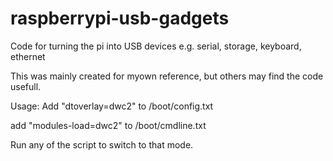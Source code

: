 # raspberrypi-usb-gadgets
Code for turning the pi into USB devices e.g. serial, storage, keyboard, ethernet

This was mainly created for myown reference, but others may find the code usefull.

Usage:
Add "dtoverlay=dwc2" to /boot/config.txt

add "modules-load=dwc2" to /boot/cmdline.txt

Run any of the script to switch to that mode.
